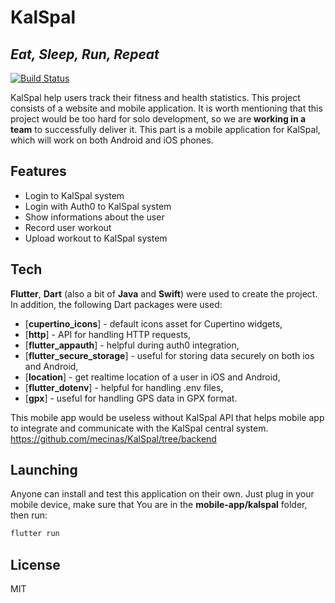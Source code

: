 # KalSpal
## _Eat, Sleep, Run, Repeat_

[![Build Status](https://travis-ci.org/joemccann/dillinger.svg?branch=master)](https://travis-ci.org/joemccann/dillinger)

KalSpal help users track their fitness and health statistics. This project consists of a website and mobile application.
It is worth mentioning that this project would be too hard for solo development, so we are **working in a team** to successfully deliver it. This part is a mobile application for KalSpal, which will work on both Android and iOS phones.

## Features
- Login to KalSpal system
- Login with Auth0 to KalSpal system
- Show informations about the user
- Record user workout
- Upload workout to KalSpal system



## Tech
**Flutter**, **Dart** (also a bit of **Java** and **Swift**) were used to create the project.
In addition, the following Dart packages were used:
- [**cupertino_icons**] - default icons asset for Cupertino widgets,
- [**http**] - API for handling HTTP requests,
- [**flutter_appauth**] - helpful during auth0 integration,
- [**flutter_secure_storage**] - useful for storing data securely on both ios and Android,
- [**location**] - get realtime location of a user in iOS and Android,
- [**flutter_dotenv**] - helpful for handling .env files,
- [**gpx**] - useful for handling GPS data in GPX format.

This mobile app would be useless without KalSpal API that helps mobile app to integrate and communicate with the KalSpal central system.
https://github.com/mecinas/KalSpal/tree/backend


## Launching
Anyone can install and test this application on their own.
Just plug in your mobile device, make sure that You are in the **mobile-app/kalspal** folder, then run:
```sh
flutter run
```


## License
MIT
